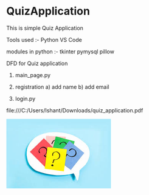 # QuizApplication
This is simple Quiz Application
 
 Tools used :-
 Python
 VS Code 
 
 modules in python :-
 tkinter
 pymysql
 pillow
 
DFD for Quiz application
 
1) main_page.py

2) registration 
    a) add name
    b) add email
3) login.py


file:///C:/Users/Ishant/Downloads/quiz_application.pdf


![alt text](https://github.com/piyush27d/QuizApplication/blob/main/logo.jpg)
